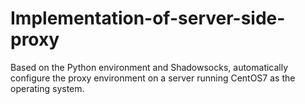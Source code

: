 # Implementation-of-server-side-proxy
Based on the Python environment and Shadowsocks, automatically configure the proxy environment on a server running CentOS7 as the operating system.
